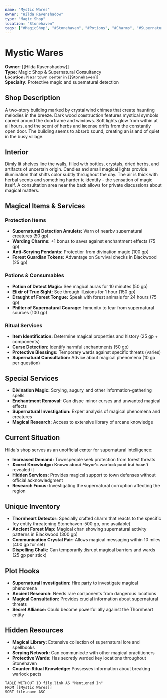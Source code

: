 ```yaml
---
name: "Mystic Wares"
owner: "Hilda Ravenshadow"
type: "Magic Shop"
location: "Stonehaven"
tags: ["#MagicShop", "#Stonehaven", "#Potions", "#Charms", "#Supernatural"]
---
```


# Mystic Wares

**Owner:** [[Hilda Ravenshadow]]  
**Type:** Magic Shop & Supernatural Consultancy  
**Location:** Near town center in [[Stonehaven]]  
**Specialty:** Protective magic and supernatural detection

## Shop Description
A two-story building marked by crystal wind chimes that create haunting melodies in the breeze. Dark wood construction features mystical symbols carved around the doorframe and windows. Soft lights glow from within at all hours, and the scent of herbs and incense drifts from the constantly open door. The building seems to absorb sound, creating an island of quiet in the busy village.

## Interior
Dimly lit shelves line the walls, filled with bottles, crystals, dried herbs, and artifacts of uncertain origin. Candles and small magical lights provide illumination that shifts color subtly throughout the day. The air is thick with herbal scents and something harder to identify - the sensation of magic itself. A consultation area near the back allows for private discussions about magical matters.

## Magical Items & Services

### Protection Items
- **Supernatural Detection Amulets:** Warn of nearby supernatural creatures (50 gp)
- **Warding Charms:** +1 bonus to saves against enchantment effects (75 gp)
- **Anti-Scrying Pendants:** Protection from divination magic (100 gp)
- **Forest Guardian Tokens:** Advantage on Survival checks in Blackwood (25 gp)

### Potions & Consumables
- **Potion of Detect Magic:** See magical auras for 10 minutes (50 gp)
- **Elixir of True Sight:** See through illusions for 1 hour (150 gp)
- **Draught of Forest Tongue:** Speak with forest animals for 24 hours (75 gp)
- **Philter of Supernatural Courage:** Immunity to fear from supernatural sources (100 gp)

### Ritual Services
- **Item Identification:** Determine magical properties and history (25 gp + components)
- **Curse Detection:** Identify harmful enchantments (50 gp)
- **Protective Blessings:** Temporary wards against specific threats (varies)
- **Supernatural Consultation:** Advice about magical phenomena (10 gp per question)

## Special Services
- **Divination Magic:** Scrying, augury, and other information-gathering spells
- **Enchantment Removal:** Can dispel minor curses and unwanted magical effects
- **Supernatural Investigation:** Expert analysis of magical phenomena and creatures
- **Magical Research:** Access to extensive library of arcane knowledge

## Current Situation
Hilda's shop serves as an unofficial center for supernatural intelligence:
- **Increased Demand:** Townspeople seek protection from forest threats
- **Secret Knowledge:** Knows about Mayor's warlock pact but hasn't revealed it
- **Hidden Services:** Provides magical support to town defenses without official acknowledgment
- **Research Focus:** Investigating the supernatural corruption affecting the region

## Unique Inventory
- **Thornheart Detector:** Specially crafted charm that reacts to the specific fey entity threatening Stonehaven (500 gp, one available)
- **Ancient Forest Map:** Magical chart showing supernatural activity patterns in Blackwood (300 gp)
- **Communication Crystal Pair:** Allows magical messaging within 10 miles (400 gp for set)
- **Dispelling Chalk:** Can temporarily disrupt magical barriers and wards (25 gp per stick)

## Plot Hooks
- **Supernatural Investigation:** Hire party to investigate magical phenomena
- **Ancient Research:** Needs rare components from dangerous locations
- **Magical Consultation:** Provides crucial information about supernatural threats
- **Secret Alliance:** Could become powerful ally against the Thornheart entity

## Hidden Resources
- **Magical Library:** Extensive collection of supernatural lore and spellbooks
- **Scrying Network:** Can communicate with other magical practitioners
- **Protective Wards:** Has secretly warded key locations throughout Stonehaven
- **Counter-Ritual Knowledge:** Possesses information about breaking warlock pacts

```dataview
TABLE WITHOUT ID file.link AS "Mentioned In"
FROM [[Mystic Wares]]
SORT file.name ASC
```

